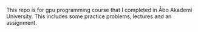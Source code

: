 This repo is for gpu programming course that I completed in Åbo Akademi University. This includes some practice problems, lectures and an assignment. 
